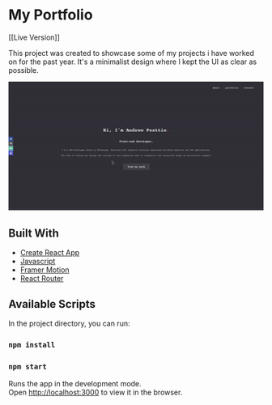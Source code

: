 # My Portfolio
[[Live Version]]

This project was created to showcase some of my projects i have worked on for the past year. It's a minimalist design where I kept the UI as clear as possible.

![Alt Text](public/portfolio.gif)

## Built With
* [Create React App](https://github.com/facebook/create-react-app)
* [Javascript](https://www.javascript.com/)
* [Framer Motion](https://www.framer.com/motion/)
* [React Router](https://reactrouter.com/)

## Available Scripts

In the project directory, you can run:

### `npm install`

### `npm start`

Runs the app in the development mode.\
Open [http://localhost:3000](http://localhost:3000) to view it in the browser.

